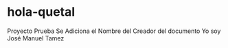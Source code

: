 # hola-quetal
Proyecto Prueba
Se Adiciona el Nombre del Creador del documento
Yo soy José Manuel Tamez
